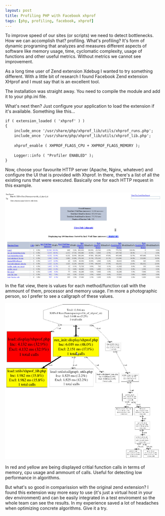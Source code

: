 ```yaml
---
layout: post
title: Profiling PHP with Facebook xhprof
tags: [php, profiling, facebook, xhprof]
---
```


To improve speed of our sites (or scripts) we need to detect bottlenecks. How we can accomplish that? profiling. What's profiling? It's form of dynamic programing that analyzes and measures different aspects of software like memory usage, time, cyclomatic complexity, usage of functions and other useful metrics. Without metrics we cannot see improvement.

As a long time user of Zend extension Xdebug I wanted to try something different. With a little bit of research I found Facebook Zend extension XHprof and I must say that is an excellent tool.

The installation was straight away. You need to compile the module and add it to your php.ini file.

What's next then? Just configure your application to load the extension if it's available. Something like this...

	if ( extension_loaded ( 'xhprof' ) )
	{
    	include_once '/usr/share/php/xhprof_lib/utils/xhprof_runs.php';
    	include_once '/usr/share/php/xhprof_lib/utils/xhprof_lib.php';
    
    	xhprof_enable ( XHPROF_FLAGS_CPU + XHPROF_FLAGS_MEMORY );
    
    	Logger::info ( "Profiler ENABLED" );
	}

Now, choose your favourite HTTP server (Apache, Nginx, whatever) and configure the UI that is provided with Xhprof. In there, there's a list of all the existing runs that were executed. Basically one for each HTTP request in this example.

<img src="/images/2013/2013-09-16-sample-flat-view.jpg" alt="Network Layout" class="center" />

In the flat view, there is values for each method/function call with the ammount of them, processor and memory usage. I'm more a photographic person, so I prefer to see a callgraph of these values.

<img src="/images/2013/2013-09-16-sample-callgraph-image.jpg" alt="Network Layout" class="center" />

In red and yellow are being displayed critial function calls in terms of memory, cpu usage and ammount of calls. Useful for detecting low performance in algorithms.

But what's so good in comparission with the original zend extension? I found this extension way more easy to use (it's just a virtual host in your dev environment) and can be easily integrated in a test enviroment so the whole team can see the results. In my experience saved a lot of headaches when optimizing concrete algorithms. Give it a try.